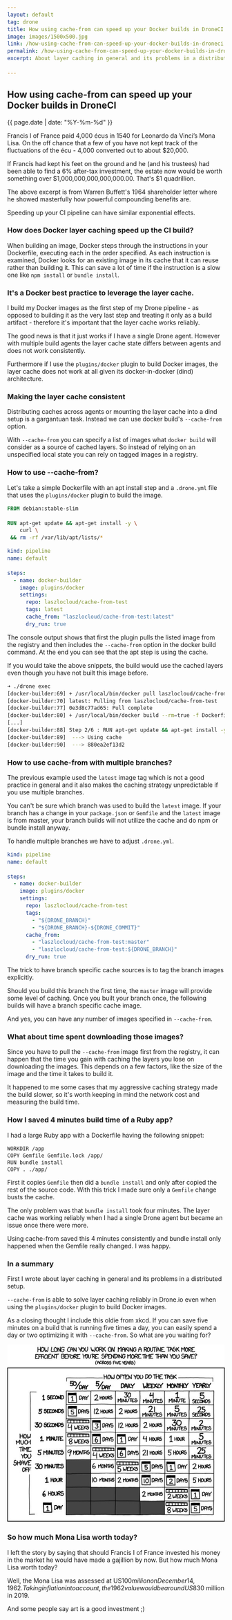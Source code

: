 ```yaml
---
layout: default
tag: drone
title: How using cache-from can speed up your Docker builds in DroneCI
image: images/1500x500.jpg
link: /how-using-cache-from-can-speed-up-your-docker-builds-in-droneci
permalink: /how-using-cache-from-can-speed-up-your-docker-builds-in-droneci
excerpt: About layer caching in general and its problems in a distributed setup. And how --cache-from is able to solve it reliably in Drone.io even when using the plugins/docker plugin to build Docker images.

--- 
```


## How using cache-from can speed up your Docker builds in DroneCI
{{ page.date | date: "%Y-%m-%d" }}

Francis I of France paid 4,000 écus in 1540 for Leonardo da Vinci’s Mona Lisa. On the off chance that a few of you have not kept track of the fluctuations of the écu - 4,000 converted out to about $20,000. 

If Francis had kept his feet on the ground and he (and his trustees) had been able to find a 6% after-tax investment, the estate now would be worth something over $1,000,000,000,000,000.00. That's $1 quadrillion.

The above excerpt is from Warren Buffett's 1964 shareholder letter where he showed masterfully how powerful compounding benefits are.

Speeding up your CI pipeline can have similar exponential effects.

### How does Docker layer caching speed up the CI build?

When building an image, Docker steps through the instructions in your Dockerfile, executing each in the order specified. As each instruction is examined, Docker looks for an existing image in its cache that it can reuse rather than building it. This can save a lot of time if the instruction is a slow one like `npm install` or `bundle install`.

### It's a Docker best practice to leverage the layer cache. 

I build my Docker images as the first step of my Drone pipeline - as opposed to building it as the very last step and treating it only as a build artifact - therefore it's important that the layer cache works reliably.

The good news is that it just works if I have a single Drone agent. However with multiple build agents the layer cache state differs between agents and does not work consistently.

Furthermore if I use the `plugins/docker` plugin to build Docker images, the layer cache does not work at all given its docker-in-docker (dind) architecture.

### Making the layer cache consistent
Distributing caches across agents or mounting the layer cache into a dind setup is a gargantuan task. Instead we can use docker build's `--cache-from` option.

With `--cache-from` you can specify a list of images what `docker build` will consider as a source of cached layers. So instead of relying on an unspecified local state you can rely on tagged images in a registry.

### How to use --cache-from?

Let's take a simple Dockerfile with an apt install step and a `.drone.yml` file that uses the `plugins/docker` plugin to build the image.

```dockerfile
FROM debian:stable-slim

RUN apt-get update && apt-get install -y \
    curl \
 && rm -rf /var/lib/apt/lists/*
```

```yaml
kind: pipeline
name: default

steps:
  - name: docker-builder
    image: plugins/docker
    settings:
      repo: laszlocloud/cache-from-test
      tags: latest
      cache_from: "laszlocloud/cache-from-test:latest"
      dry_run: true
```

The console output shows that first the plugin pulls the listed image from the registry and then includes the `--cache-from` option in the docker build command. At the end you can see that the apt step is using the cache.

If you would take the above snippets, the build would use the cached layers even though you have not built this image before.


```bash
➜ ./drone exec
[docker-builder:69] + /usr/local/bin/docker pull laszlocloud/cache-from-test:latest
[docker-builder:70] latest: Pulling from laszlocloud/cache-from-test
[docker-builder:77] 0e3d8c77ad65: Pull complete
[docker-builder:80] + /usr/local/bin/docker build --rm=true -f Dockerfile -t 00000000 . --pull=true --cache-from laszlocloud/cache-from-test:latest --label org.label-schema.schema-version=1.0 --label org.label-schema.build-date=2019-02-17T14:23:07Z --label org.label-schema.vcs-ref=00000000 --label org.label-schema.vcs-url=
[...]
[docker-builder:88] Step 2/6 : RUN apt-get update && apt-get install -y     curl  && rm -rf /var/lib/apt/lists/*
[docker-builder:89]  ---> Using cache
[docker-builder:90]  ---> 880ea2ef13d2
```

### How to use cache-from with multiple branches?

The previous example used the `latest` image tag which is not a good practice in general and it also makes the caching strategy unpredictable if you use multiple branches.

You can't be sure which branch was used to build the `latest` image. If your branch has a change in your `package.json` or `Gemfile` and the `latest` image is from master, your branch builds will not utilize the cache and do npm or bundle install anyway.

To handle multiple branches we have to adjust `.drone.yml`.
```yaml
kind: pipeline
name: default

steps:
  - name: docker-builder
    image: plugins/docker
    settings:
      repo: laszlocloud/cache-from-test
      tags: 
        - "${DRONE_BRANCH}"
        - "${DRONE_BRANCH}-${DRONE_COMMIT}"
      cache_from:
        - "laszlocloud/cache-from-test:master"
        - "laszlocloud/cache-from-test:${DRONE_BRANCH}"
      dry_run: true
```

The trick to have branch specific cache sources is to tag the branch images explicitly.

Should you build this branch the first time, the `master` image will provide some level of caching. Once you built your branch once, the following builds will have a branch specific cache image.

And yes, you can have any number of images specified in `--cache-from`.

### What about time spent downloading those images?

Since you have to pull the `--cache-from` image first from the registry, it can happen that the time you gain with caching the layers you lose on downloading the images. This depends on a few factors, like the size of the image and the time it takes to build it.

It happened to me some cases that my aggressive caching strategy made the build slower, so it's worth keeping in mind the network cost and measuring the build time.


### How I saved 4 minutes build time of a Ruby app?

I had a large Ruby app with a Dockerfile having the following snippet: 

```
WORKDIR /app
COPY Gemfile Gemfile.lock /app/
RUN bundle install
COPY . ./app/
```

First it copies `Gemfile` then did a `bundle install` and only after copied the rest of the source code. With this trick I made sure only a `Gemfile` change busts the cache.


The only problem was that `bundle install` took four minutes. The layer cache was working reliably when I had a single Drone agent but became an issue once there were more.

Using cache-from saved this 4 minutes consistently and bundle install only happened when the Gemfile really changed. I was happy.

### In a summary

First I wrote about layer caching in general and its problems in a distributed setup.

`--cache-from` is able to solve layer caching reliably in Drone.io even when using the `plugins/docker` plugin to build Docker images.

As a closing thought I include this oldie from xkcd. If you can save five minutes on a build that is running five times a day, you can easily spend a day or two optimizing it with `--cache-from`. So what are you waiting for?

![Effort roi](images/times.jpg)

### So how much Mona Lisa worth today?

I left the story by saying that should Francis I of France invested his money in the market he would have made a gajillion by now. But how much Mona Lisa worth today?

Well, the Mona Lisa was assessed at US$100 million on December 14, 1962. Taking inflation into account, the 1962 value would be around US$830 million in 2019.

And some people say art is a good investment ;)
